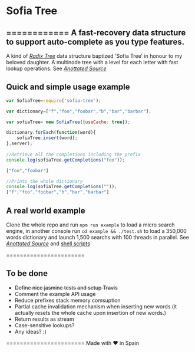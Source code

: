 # Sofia Tree
============
A fast-recovery data structure to support auto-complete as you type features.
-----------------------------------------------------------------------------


A kind of [*Radix Tree*](http://en.wikipedia.org/wiki/Radix_tree) data structure baptized 'Sofia Tree' in honour to my beloved daughter. A multinode tree with a level for each letter with fast lookup operations. See [*Anottated Source*](
http://htmlpreview.github.io/?https://github.com/jaimeagudo/sofiatree/blob/master/docs/sofia-tree.html)


## Quick and simple usage example

```javascript
var SofiaTree=require('sofia-tree');

var dictionary=["f","foo","foobar","b","bar","barbar"];

var sofiaTree= new SofiaTree({useCache: true});

dictionary.forEach(function(word){
	sofiaTree.insert(word);
},server);
	
//Retrieve all the completions including the prefix
console.log(sofiaTree.getCompletions("foo"));

["foo","foobar"]

//Prints the whole dictionary	
console.log(sofiaTree.getCompletions(""));	
["f","foo","foobar","b","bar","barbar"]
```

## A real world example

Clone the whole repo and run `npm run example` to load a micro search engine, in another console run `cd example && ./test.sh` to load a 350,000 words dictionary and launch 1,500 searchs with 100 threads in parallel. See [*Anottated Source*](
http://htmlpreview.github.io/?https://github.com/jaimeagudo/sofiatree/blob/master/docs/server.html) and [shell scripts](https://github.com/jaimeagudo/sofiatree/tree/master/example)

=======================
## To be done


* ~~Define nice jasmine tests and setup Travis~~
* Comment the example API usage
* Reduce prefixes stack memory comsuption 
* Partial cache invalidation mechanism when inserting new words (it actually resets the whole cache upon insertion of new words.)
* Return results as stream
* Case-sensitive lookups? 
* Any ideas? :)



=======================
Made with ❤ in Spain

